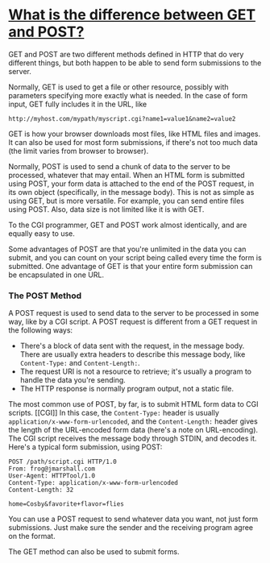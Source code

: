 # [What is the difference between GET and POST?](https://www.jmarshall.com/easy/cgi/cgi_footnotes.html#getvspost)

GET and POST are two different methods defined in HTTP that do very different things, but both happen to be able to send form submissions to the server. 

Normally, GET is used to get a file or other resource, possibly with parameters specifying more exactly what is needed.
In the case of form input, GET fully includes it in the URL, like

    http://myhost.com/mypath/myscript.cgi?name1=value1&name2=value2

GET is how your browser downloads most files, like HTML files and images.
It can also be used for most form submissions, if there's not too much data (the limit varies from browser to browser). 

Normally, POST is used to send a chunk of data to the server to be processed, whatever that may entail.
When an HTML form is submitted using POST, your form data is attached to the end of the POST request, in its own object (specifically, in the message body).
This is not as simple as using GET, but is more versatile.
For example, you can send entire files using POST. Also, data size is not limited like it is with GET.

To the CGI programmer, GET and POST work almost identically, and are equally easy to use.

Some advantages of POST are that you're unlimited in the data you can submit, and you can count on your script being called every time the form is submitted.
One advantage of GET is that your entire form submission can be encapsulated in one URL.


### The POST Method

A POST request is used to send data to the server to be processed in some way, like by a CGI script.
A POST request is different from a GET request in the following ways: 

   - There's a block of data sent with the request, in the message body. There are usually extra headers to describe this message body, like `Content-Type:` and `Content-Length:`.
   - The request URI is not a resource to retrieve; it's usually a program to handle the data you're sending.
   - The HTTP response is normally program output, not a static file. 

The most common use of POST, by far, is to submit HTML form data to CGI scripts. [[CGI]]
In this case, the `Content-Type:` header is usually `application/x-www-form-urlencoded`, and the `Content-Length:` header gives the length of the URL-encoded form data (here's a note on URL-encoding).
The CGI script receives the message body through STDIN, and decodes it. Here's a typical form submission, using POST: 

    POST /path/script.cgi HTTP/1.0
    From: frog@jmarshall.com
    User-Agent: HTTPTool/1.0
    Content-Type: application/x-www-form-urlencoded
    Content-Length: 32
    
    home=Cosby&favorite+flavor=flies

You can use a POST request to send whatever data you want, not just form submissions.
Just make sure the sender and the receiving program agree on the format. 

The GET method can also be used to submit forms. 
